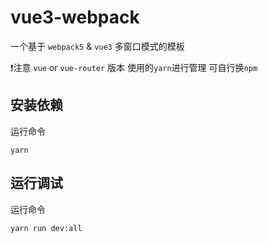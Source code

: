 # vue3-webpack
一个基于 `webpack5` & `vue3` 多窗口模式的模板

❗注意  `vue` or `vue-router` 版本 使用的`yarn`进行管理 可自行换`npm`

## 安装依赖
运行命令
```shell
yarn
```

## 运行调试
运行命令
```shell
yarn run dev:all
```
